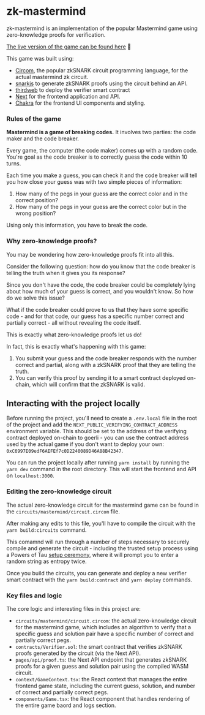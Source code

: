 # zk-mastermind

zk-mastermind is an implementation of the popular Mastermind game using zero-knowledge proofs for verification.

[The live version of the game can be found here](https://zk-mastermind.vercel.app/) 🧠

This game was built using:

- [Circom](https://docs.circom.io/), the popular zkSNARK circuit programming language, for the actual mastermind zk circuit.
- [snarkjs](https://github.com/iden3/snarkjs) to generate zkSNARK proofs using the circuit behind an API.
- [thirdweb](https://thirdweb.com) to deploy the verifier smart contract
- [Next](https://nextjs.org/) for the frontend application and API.
- [Chakra](https://chakra-ui.com/) for the frontend UI components and styling.

### Rules of the game

**Mastermind is a game of breaking codes.** It involves two parties: the code maker and the code breaker.

Every game, the computer (the code maker) comes up with a random code. You're goal as the code breaker is to correctly guess the code within 10 turns.

Each time you make a guess, you can check it and the code breaker will tell you how close your guess was with two simple pieces of information:

1. How many of the pegs in your guess are the correct color and in the correct position?
2. How many of the pegs in your guess are the correct color but in the wrong position?

Using only this information, you have to break the code.

### Why zero-knowledge proofs?

You may be wondering how zero-knowledge proofs fit into all this.

Consider the following question: how do you know that the code breaker is telling the truth when it gives you its response?

Since you don't have the code, the code breaker could be completely lying about how much of your guess is correct, and you wouldn't know. So how do we solve this issue?

What if the code breaker could prove to us that they have some specific code - and for that code, our guess has a specific number correct and partially correct - all without revealing the code itself.

This is exactly what zero-knowledge proofs let us do!

In fact, this is exactly what's happening with this game:

1. You submit your guess and the code breaker responds with the number correct and partial, along with a zkSNARK proof that they are telling the truth.
2. You can verify this proof by sending it to a smart contract deployed on-chain, which will confirm that the zkSNARK is valid.

## Interacting with the project locally

Before running the project, you'll need to create a `.env.local` file in the root of the project and add the `NEXT_PUBLIC_VERIFYING_CONTRACT_ADDRESS` environment variable. This should be set to the address of the verifying contract deployed on-chain to goerli - you can use the contract address used by the actual game if you don't want to deploy your own: `0xC6997E09edF6AEFEf7c0D2240089D46A88B42347`.

You can run the project locally after running `yarn install` by running the `yarn dev` command in the root directory. This will start the frontend and API on `localhost:3000`.

### Editing the zero-knowledge circuit

The actual zero-knowledge circuit for the mastermind game can be found in the `circuits/mastermind/circuit.circom` file.

After making any edits to this file, you'll have to compile the circuit with the `yarn build:circuits` command.

This comamnd will run through a number of steps necessary to securely compile and generate the circuit - including the trusted setup process using a Powers of Tau [setup ceremony](https://zkproof.org/2021/06/30/setup-ceremonies/), where it will prompt you to enter a random string as entropy twice.

Once you build the circuits, you can generate and deploy a new verifier smart contract with the `yarn build:contract` and `yarn deploy` commands.

### Key files and logic

The core logic and interesting files in this project are:

- `circuits/mastermind/circuit.circom`: the actual zero-knowledge circuit for the mastermind game, which includes an algorithm to verify that a specific guess and solution pair have a specific number of correct and partially correct pegs.
- `contracts/Verifier.sol`: the smart contract that verifies zkSNARK proofs generated by the circuit (via the Next API).
- `pages/api/proof.ts`: the Next API endpoint that generates zkSNARK proofs for a given guess and solution pair using the compiled WASM circuit.
- `context/GameContext.tsx`: the React context that manages the entire frontend game state, including the current guess, solution, and number of correct and partially correct pegs.
- `components/Game.tsx`: the React component that handles rendering of the entire game baord and logs section.
